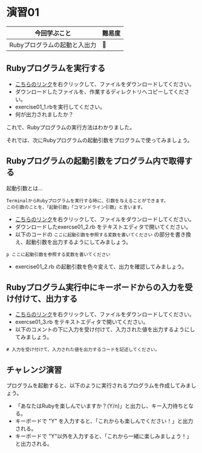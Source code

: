 # 演習01

今回学ぶこと | 難易度
---- | ----
Rubyプログラムの起動と入出力 | 💪

<!--for Coach
演習01では、これからRubyプログラムを学んでいくにあたり、基礎となる以下の習得を目的としています。
 - Rubyプログラムの実行方法
 - 起動引数の取得の方法(ARGV)
 - 標準入力(STDIN)、標準出力(STDIO, STDERR?)での入出力
-->

## Rubyプログラムを実行する

- [こちらのリンク](https://raw.githubusercontent.com/rubychallenge-jp/beginners/master/exercise01/exercise01_1.rb)を右クリックして、ファイルをダウンロードしてください。
- ダウンロードしたファイルを、作業するディレクトリへコピーしてください。
- exercise01_1.rbを実行してください。
- 何が出力されましたか？

これで、Rubyプログラムの実行方法はわかりました。

それでは、次にRubyプログラムの起動引数をプログラムで使ってみましょう。

## Rubyプログラムの起動引数をプログラム内で取得する

起動引数とは...
```
TerminalからRubyプログラムを実行する時に、引数を与えることができます。
この引数のことを、「起動引数」「コマンドライン引数」と言います。
```

- [こちらのリンク](https://raw.githubusercontent.com/rubychallenge-jp/beginners/master/exercise01/exercise01_2.rb)を右クリックして、ファイルをダウンロードしてください。
- ダウンロードしたexercse01_2.rb をテキストエディタで開いてください。
- 以下のコードの `ここに起動引数を参照する変数を書いてください` の部分を書き換え、起動引数を出力するようにしてみましょう。
```
p ここに起動引数を参照する変数を書いてください
```
- exercise01_2.rb の起動引数を色々変えて、出力を確認してみましょう。

<!-- for Coach
ここで起動引数を学ぶ理由は、後々ファイルの読み込みを行う時などに、
起動引数でファイルパスを渡して拡張したりすることを想定しました。
-->

## Rubyプログラム実行中にキーボードからの入力を受け付けて、出力する

- [こちらのリンク](https://raw.githubusercontent.com/rubychallenge-jp/beginners/master/exercise01/exercise01_3.rb)を右クリックして、ファイルをダウンロードしてください。
- exercse01_3.rb をテキストエディタで開いてください。
- 以下のコメントの下に入力を受け付けて、入力された値を出力するようにしてみましょう。
```
# 入力を受け付けて、入力された値を出力するコードを記述してください。
```

<!-- for Coach
標準入力・出力の説明をします。
標準入力(STDIN, $stdin): キーボード入力
標準入力(STDOUT, $stdout): ターミナル出力
STDOUT, STDIN と $stdout, $stdin の違いあたりも説明したい。
-->

## チャレンジ演習

プログラムを起動すると、以下のように実行されるプログラムを作成してみましょう。

* 「あなたはRubyを楽しんでいますか？(Y/n)」と出力し、キー入力待ちとなる。
* キーボードで "Y" を入力すると、「これからも楽しんでください！」と出力される。
* キーボードで "Y"以外を入力すると、「これから一緒に楽しみましょう！」と出力される。

<!-- for Coach
入力された文字列には、改行コードがついているので、その点の理由の説明をします。
-->
